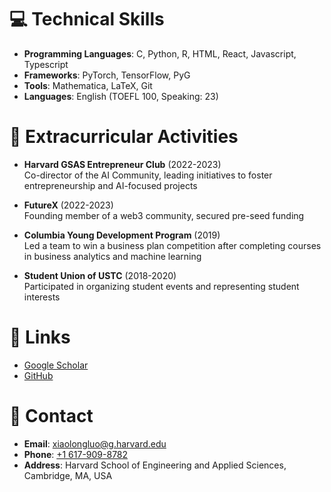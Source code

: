 # 💻 Technical Skills
- **Programming Languages**: C, Python, R, HTML, React, Javascript, Typescript
- **Frameworks**: PyTorch, TensorFlow, PyG
- **Tools**: Mathematica, LaTeX, Git
- **Languages**: English (TOEFL 100, Speaking: 23)

# 🌟 Extracurricular Activities
- **Harvard GSAS Entrepreneur Club** (2022-2023)  
  Co-director of the AI Community, leading initiatives to foster entrepreneurship and AI-focused projects

- **FutureX** (2022-2023)  
  Founding member of a web3 community, secured pre-seed funding

- **Columbia Young Development Program** (2019)  
  Led a team to win a business plan competition after completing courses in business analytics and machine learning

- **Student Union of USTC** (2018-2020)  
  Participated in organizing student events and representing student interests

# 🔗 Links
- [Google Scholar](https://scholar.google.com/citations?user=Pjx2DdQAAAAJ&hl=en)
- [GitHub](https://github.com/AaronLuo00)

# 📧 Contact
- **Email**: [xiaolongluo@g.harvard.edu](mailto:xiaolongluo@g.harvard.edu)
- **Phone**: [+1 617-909-8782](tel:+16179098782)
- **Address**: Harvard School of Engineering and Applied Sciences, Cambridge, MA, USA
